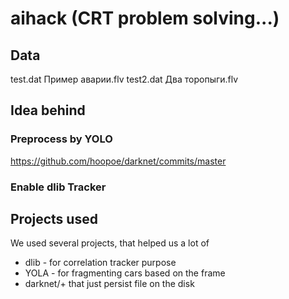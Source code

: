 # aihack (CRT problem solving...)

## Data
test.dat Пример аварии.flv
test2.dat Два торопыги.flv

## Idea behind

### Preprocess by YOLO
https://github.com/hoopoe/darknet/commits/master

### Enable dlib Tracker
  
## Projects used
We used several projects, that helped us a lot of 
* dlib - for correlation tracker purpose
* YOLA - for fragmenting cars based on the frame
* darknet/+ that just persist file on the disk

